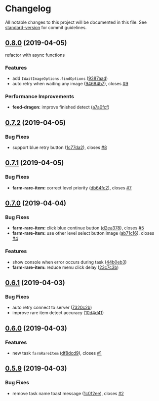# Changelog

All notable changes to this project will be documented in this file. See [standard-version](https://github.com/conventional-changelog/standard-version) for commit guidelines.

## [0.8.0](https://github.com/NateScarlet/auto-dragalia/compare/v0.7.2...v0.8.0) (2019-04-05)

refactor with async functions

### Features

- add `IWaitImageOptions.findOptions` ([9387aad](https://github.com/NateScarlet/auto-dragalia/commit/9387aad))
- auto retry when waiting any image ([94684b7](https://github.com/NateScarlet/auto-dragalia/commit/94684b7)), closes [#9](https://github.com/NateScarlet/auto-dragalia/issues/9)

### Performance Improvements

- **feed-dragon:** improve finished detect ([a7a0fcf](https://github.com/NateScarlet/auto-dragalia/commit/a7a0fcf))

## [0.7.2](https://github.com/NateScarlet/auto-dragalia/compare/v0.7.1...v0.7.2) (2019-04-05)

### Bug Fixes

- support blue retry button ([1c77da2](https://github.com/NateScarlet/auto-dragalia/commit/1c77da2)), closes [#8](https://github.com/NateScarlet/auto-dragalia/issues/8)

## [0.7.1](https://github.com/NateScarlet/auto-dragalia/compare/v0.7.0...v0.7.1) (2019-04-05)

### Bug Fixes

- **farm-rare-item:** correct level priority ([db64fc2](https://github.com/NateScarlet/auto-dragalia/commit/db64fc2)), closes [#7](https://github.com/NateScarlet/auto-dragalia/issues/7)

## [0.7.0](https://github.com/NateScarlet/auto-dragalia/compare/v0.6.1...v0.7.0) (2019-04-04)

### Bug Fixes

- **farm-rare-item:** click blue continue button ([d2ea378](https://github.com/NateScarlet/auto-dragalia/commit/d2ea378)), closes [#5](https://github.com/NateScarlet/auto-dragalia/issues/5)
- **farm-rare-item:** use other level select button image ([ab71c16](https://github.com/NateScarlet/auto-dragalia/commit/ab71c16)), closes [#4](https://github.com/NateScarlet/auto-dragalia/issues/4)

### Features

- show console when error occurs during task ([44b0eb3](https://github.com/NateScarlet/auto-dragalia/commit/44b0eb3))
- **farm-rare-item:** reduce menu click delay ([23c7c3b](https://github.com/NateScarlet/auto-dragalia/commit/23c7c3b))

## [0.6.1](https://github.com/NateScarlet/auto-dragalia/compare/v0.6.0...v0.6.1) (2019-04-03)

### Bug Fixes

- auto retry connect to server ([7320c2b](https://github.com/NateScarlet/auto-dragalia/commit/7320c2b))
- improve rare item detect accuracy ([10d4d41](https://github.com/NateScarlet/auto-dragalia/commit/10d4d41))

## [0.6.0](https://github.com/NateScarlet/auto-dragalia/compare/v0.5.9...v0.6.0) (2019-04-03)

### Features

- new task `farmRareItem` ([df8dcd9](https://github.com/NateScarlet/auto-dragalia/commit/df8dcd9)), closes [#1](https://github.com/NateScarlet/auto-dragalia/issues/1)

## [0.5.9](https://github.com/NateScarlet/auto-dragalia/compare/0.5.8...0.5.9) (2019-04-03)

### Bug Fixes

- remove task name toast message ([1c0f2ee](https://github.com/NateScarlet/auto-dragalia/commit/1c0f2ee)), closes [#2](https://github.com/NateScarlet/auto-dragalia/issues/2)
